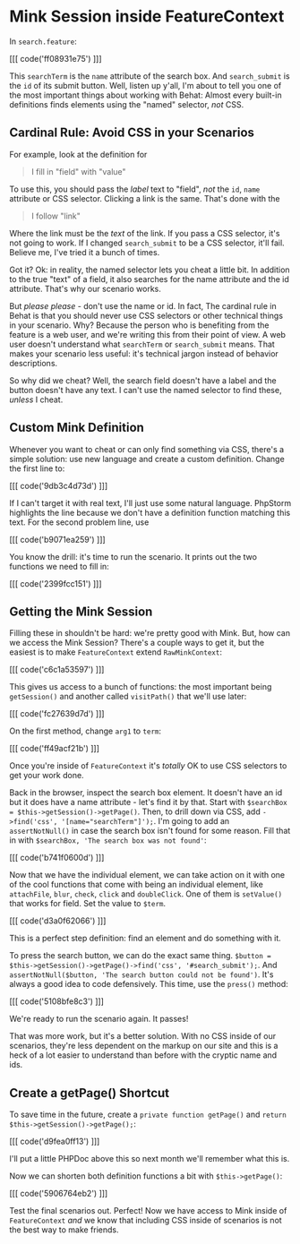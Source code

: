 # Mink Session inside FeatureContext

In `search.feature`:

[[[ code('ff08931e75') ]]]

This `searchTerm` is the `name` attribute of the search box. And `search_submit`
is the `id` of its submit button. Well, listen up y'all, I'm about to tell you 
one of the most important things about working with Behat: Almost every built-in
definitions finds elements using the "named" selector, *not* CSS.

## Cardinal Rule: Avoid CSS in your Scenarios

For example, look at the definition for

> I fill in "field" with "value"

To use this, you should pass the *label* text to "field", *not* the `id`, `name`
attribute or CSS selector. Clicking a link is the same. That's done with the

> I follow "link"

Where the link must be the *text* of the link. If you pass a CSS selector, it's not
going to work. If I changed `search_submit` to be a CSS selector, it'll fail.
Believe me, I've tried it a bunch of times.

Got it? Ok: in reality, the named selector lets you cheat a little bit. In addition
to the true "text" of a field, it also searches for the name attribute and the id
attribute. That's why our scenario works.

But *please* *please* - don't use the name or id. In fact, The cardinal rule in
Behat is that you should never use CSS selectors or other technical things in
your scenario. Why? Because the person who is benefiting from the feature is
a web user, and we're writing this from their point of view. A web user doesn't
understand what `searchTerm` or `search_submit` means. That makes your scenario
less useful: it's technical jargon instead of behavior descriptions.

So why did we cheat? Well, the search field doesn't have a label and the button
doesn't have any text. I can't use the named selector to find these, *unless*
I cheat.

## Custom Mink Definition

Whenever you want to cheat or can only find something via CSS, there's a simple
solution: use new language and create a custom definition. Change the first line to:

[[[ code('9db3c4d73d') ]]]

If I can't target it with real text, I'll just use some natural language.
PhpStorm highlights the line because we don't have a definition function matching
this text. For the second problem line, use

[[[ code('b9071ea259') ]]]

You know the drill: it's time to run the scenario. It prints out the two functions
we need to fill in:

[[[ code('2399fcc151') ]]]

## Getting the Mink Session

Filling these in shouldn't be hard: we're pretty good with Mink. But,
how can we access the Mink Session? There's a couple ways to get it,
but the easiest is to make `FeatureContext` extend `RawMinkContext`:

[[[ code('c6c1a53597') ]]]

This gives us access to a bunch of functions: the most important being
`getSession()` and another called `visitPath()` that we'll use later:

[[[ code('fc27639d7d') ]]]

On the first method, change `arg1` to `term`:

[[[ code('ff49acf21b') ]]]

Once you're inside of `FeatureContext` it's *totally* OK to use CSS selectors
to get your work done.

Back in the browser, inspect the search box element. It doesn't have an id
but it does have a name attribute - let's find it by that. Start with
`$searchBox = $this->getSession()->getPage()`. Then, to drill down via
CSS, add `->find('css', '[name="searchTerm"]');`. I'm going to add an `assertNotNull()`
in case the search box isn't found for some reason. Fill that in with
`$searchBox, 'The search box was not found'`:

[[[ code('b741f0600d') ]]]

Now that we have the individual element, we can take action on it with one
of the cool functions that come with being an individual element, like
`attachFile`, `blur`, `check`, `click` and `doubleClick`. One of them is
`setValue()` that works for field. Set the value to `$term`. 

[[[ code('d3a0f62066') ]]]

This is a perfect step definition: find an element and do something with it.

To press the search button, we can do the exact same thing.
`$button = $this->getSession()->getPage()->find('css', '#search_submit');`.
And `assertNotNull($button, 'The search button could not be found')`. It's
always a good idea to code defensively. This time, use the `press()` method:

[[[ code('5108bfe8c3') ]]]

We're ready to run the scenario again. It passes!

That was more work, but it's a better solution. With no CSS inside of our
scenarios, they're less dependent on the markup on our site and this is a
heck of a lot easier to understand than before with the cryptic name and ids.

## Create a getPage() Shortcut

To save time in the future, create a `private function getPage()` and
`return $this->getSession()->getPage();`:

[[[ code('d9fea0ff13') ]]]

I'll put a little PHPDoc above this so next month we'll remember what this is.

Now we can shorten both definition functions a bit with `$this->getPage()`:

[[[ code('5906764eb2') ]]]

Test the final scenarios out. Perfect! Now we have access to Mink inside of
`FeatureContext` *and* we know that including CSS inside of scenarios is
not the best way to make friends.
